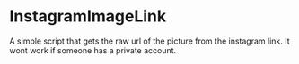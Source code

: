 # InstagramImageLink

A simple script that gets the raw url of the picture from the instagram link. It wont work if someone has a private account.
